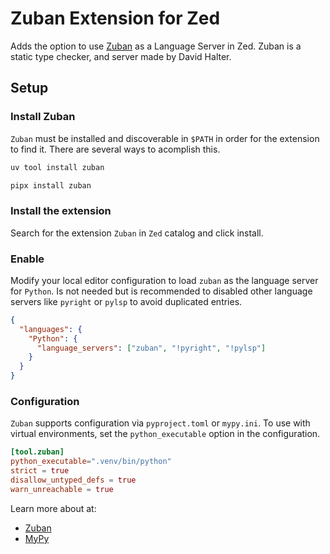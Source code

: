 # Zuban Extension for Zed

Adds the option to use [Zuban](https://zubanls.com/) as a Language Server in Zed. Zuban is a static type checker, and server made by David Halter.

## Setup

### Install Zuban

`Zuban` must be installed and discoverable in `$PATH` in order for the extension to find it. There are several ways to acomplish this.

```sh
uv tool install zuban
```

```sh
pipx install zuban
```

### Install the extension

Search for the extension `Zuban` in `Zed` catalog and click install.


### Enable

Modify your local editor configuration to load `zuban` as the language server for `Python`. Is not needed but is recommended to disabled other language servers like `pyright` or `pylsp` to avoid duplicated entries.

```json
{
  "languages": {
    "Python": {
      "language_servers": ["zuban", "!pyright", "!pylsp"]
    }
  }
}
```

### Configuration

`Zuban` supports configuration via `pyproject.toml` or `mypy.ini`. To use with virtual environments, set the `python_executable` option in the configuration.

```toml
[tool.zuban]
python_executable=".venv/bin/python"
strict = true
disallow_untyped_defs = true
warn_unreachable = true
```

Learn more about at:
- [Zuban](https://docs.zubanls.com/en/latest/usage.html#configuration)
- [MyPy](https://mypy.readthedocs.io/en/stable/command_line.html#config-file)
